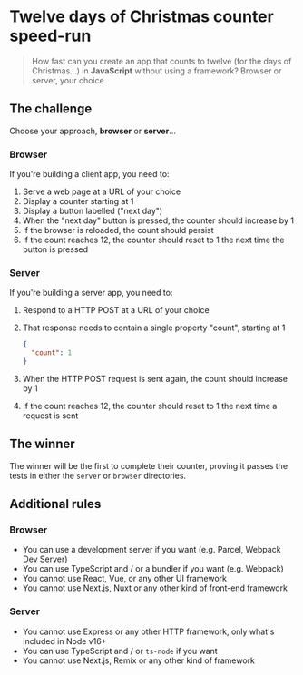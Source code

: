 # Twelve days of Christmas counter speed-run

> How fast can you create an app that counts to twelve (for the days of Christmas...) in **JavaScript** without using a framework? Browser or server, your choice

## The challenge

Choose your approach, **browser** or **server**...

### Browser

If you're building a client app, you need to:

1. Serve a web page at a URL of your choice
2. Display a counter starting at 1
3. Display a button labelled ("next day")
4. When the "next day" button is pressed, the counter should increase by 1
5. If the browser is reloaded, the count should persist
6. If the count reaches 12, the counter should reset to 1 the next time the button is pressed

### Server

If you're building a server app, you need to:

1. Respond to a HTTP POST at a URL of your choice
2. That response needs to contain a single property "count", starting at 1

   ```json
   {
     "count": 1
   }
   ```

3. When the HTTP POST request is sent again, the count should increase by 1
4. If the count reaches 12, the counter should reset to 1 the next time a request is sent

## The winner

The winner will be the first to complete their counter, proving it passes the tests in either the `server` or `browser` directories.

## Additional rules

### Browser

- You can use a development server if you want (e.g. Parcel, Webpack Dev Server)
- You can use TypeScript and / or a bundler if you want (e.g. Webpack)
- You cannot use React, Vue, or any other UI framework
- You cannot use Next.js, Nuxt or any other kind of front-end framework

### Server

- You cannot use Express or any other HTTP framework, only what's included in Node v16+
- You can use TypeScript and / or `ts-node` if you want
- You cannot use Next.js, Remix or any other kind of framework
